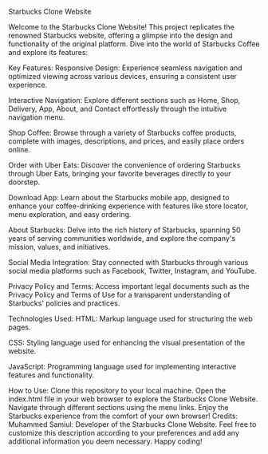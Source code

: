 Starbucks Clone Website


Welcome to the Starbucks Clone Website! This project replicates the renowned Starbucks website, offering a glimpse into the design and functionality of the original platform. Dive into the world of Starbucks Coffee and explore its features:

Key Features:
Responsive Design: Experience seamless navigation and optimized viewing across various devices, ensuring a consistent user experience.

Interactive Navigation: Explore different sections such as Home, Shop, Delivery, App, About, and Contact effortlessly through the intuitive navigation menu.

Shop Coffee: Browse through a variety of Starbucks coffee products, complete with images, descriptions, and prices, and easily place orders online.

Order with Uber Eats: Discover the convenience of ordering Starbucks through Uber Eats, bringing your favorite beverages directly to your doorstep.

Download App: Learn about the Starbucks mobile app, designed to enhance your coffee-drinking experience with features like store locator, menu exploration, and easy ordering.

About Starbucks: Delve into the rich history of Starbucks, spanning 50 years of serving communities worldwide, and explore the company's mission, values, and initiatives.

Social Media Integration: Stay connected with Starbucks through various social media platforms such as Facebook, Twitter, Instagram, and YouTube.

Privacy Policy and Terms: Access important legal documents such as the Privacy Policy and Terms of Use for a transparent understanding of Starbucks' policies and practices.

Technologies Used:
HTML: Markup language used for structuring the web pages.

CSS: Styling language used for enhancing the visual presentation of the website.

JavaScript: Programming language used for implementing interactive features and functionality.

How to Use:
Clone this repository to your local machine.
Open the index.html file in your web browser to explore the Starbucks Clone Website.
Navigate through different sections using the menu links.
Enjoy the Starbucks experience from the comfort of your own browser!
Credits:
Muhammed Samiul: Developer of the Starbucks Clone Website.
Feel free to customize this description according to your preferences and add any additional information you deem necessary. Happy coding!
